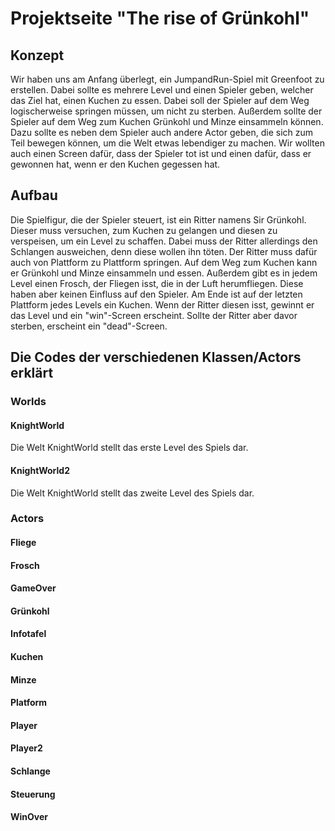 # Projektseite "The rise of Grünkohl"



## Konzept
Wir haben uns am Anfang überlegt, ein JumpandRun-Spiel mit Greenfoot zu erstellen.
Dabei sollte es mehrere Level und einen Spieler geben, welcher das Ziel hat, einen Kuchen zu essen.
Dabei soll der Spieler auf dem Weg logischerweise springen müssen, um nicht zu sterben.
Außerdem sollte der Spieler auf dem Weg zum Kuchen Grünkohl und Minze einsammeln können.
Dazu sollte es neben dem Spieler auch andere Actor geben, die sich zum Teil bewegen können, um die Welt etwas lebendiger zu machen.
Wir wollten auch einen Screen dafür, dass der Spieler tot ist und einen dafür, dass er gewonnen hat, wenn er den Kuchen gegessen hat.

## Aufbau
Die Spielfigur, die der Spieler steuert, ist ein Ritter namens Sir Grünkohl.
Dieser muss versuchen, zum Kuchen zu gelangen und diesen zu verspeisen, um ein Level zu schaffen. 
Dabei muss der Ritter allerdings den Schlangen ausweichen, denn diese wollen ihn töten.
Der Ritter muss dafür auch von Plattform zu Plattform springen.
Auf dem Weg zum Kuchen kann er Grünkohl und Minze einsammeln und essen.
Außerdem gibt es in jedem Level einen Frosch, der Fliegen isst, die in der Luft herumfliegen. 
Diese haben aber keinen Einfluss auf den Spieler.
Am Ende ist auf der letzten Plattform jedes Levels ein Kuchen.
Wenn der Ritter diesen isst, gewinnt er das Level und ein "win"-Screen erscheint.
Sollte der Ritter aber davor sterben, erscheint ein "dead"-Screen.


## Die Codes der verschiedenen Klassen/Actors erklärt

### Worlds

#### KnightWorld
Die Welt KnightWorld stellt das erste Level des Spiels dar.

#### KnightWorld2
Die Welt KnightWorld stellt das zweite Level des Spiels dar.

### Actors

#### Fliege

#### Frosch

#### GameOver

#### Grünkohl

#### Infotafel

#### Kuchen

#### Minze

#### Platform

#### Player

#### Player2

#### Schlange

#### Steuerung

#### WinOver
